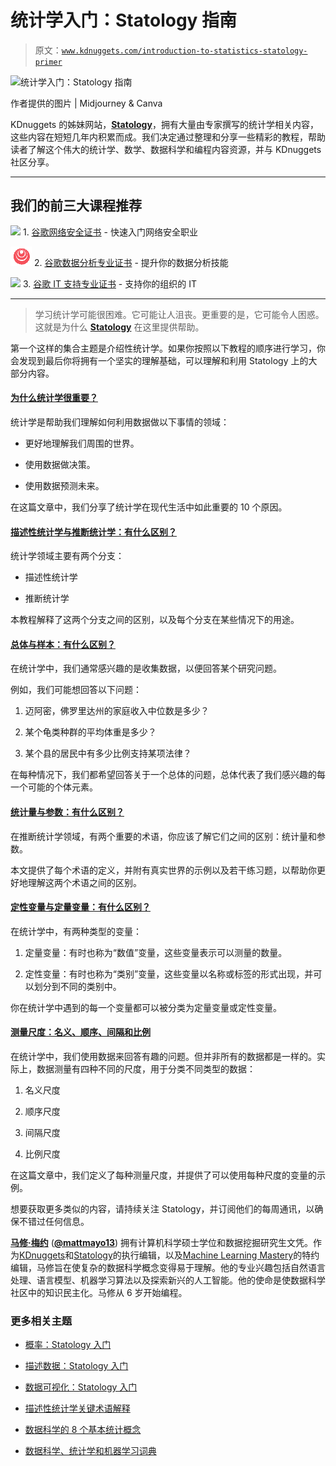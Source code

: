# 统计学入门：Statology 指南

> 原文：[`www.kdnuggets.com/introduction-to-statistics-statology-primer`](https://www.kdnuggets.com/introduction-to-statistics-statology-primer)

![统计学入门：Statology 指南](https://www.statology.org/)

作者提供的图片 | Midjourney & Canva

KDnuggets 的姊妹网站，[**Statology**](https://www.statology.org/)，拥有大量由专家撰写的统计学相关内容，这些内容在短短几年内积累而成。我们决定通过整理和分享一些精彩的教程，帮助读者了解这个伟大的统计学、数学、数据科学和编程内容资源，并与 KDnuggets 社区分享。

* * *

## 我们的前三大课程推荐

![](img/0244c01ba9267c002ef39d4907e0b8fb.png) 1\. [谷歌网络安全证书](https://www.kdnuggets.com/google-cybersecurity) - 快速入门网络安全职业

![](img/e225c49c3c91745821c8c0368bf04711.png) 2\. [谷歌数据分析专业证书](https://www.kdnuggets.com/google-data-analytics) - 提升你的数据分析技能

![](img/0244c01ba9267c002ef39d4907e0b8fb.png) 3\. [谷歌 IT 支持专业证书](https://www.kdnuggets.com/google-itsupport) - 支持你的组织的 IT

* * *

> 学习统计学可能很困难。它可能让人沮丧。更重要的是，它可能令人困惑。这就是为什么 [**Statology**](https://www.statology.org/) 在这里提供帮助。

第一个这样的集合主题是介绍性统计学。如果你按照以下教程的顺序进行学习，你会发现到最后你将拥有一个坚实的理解基础，可以理解和利用 Statology 上的大部分内容。

#### [**为什么统计学很重要？**](https://www.statology.org/why-is-statistics-important/)

统计学是帮助我们理解如何利用数据做以下事情的领域：

+   更好地理解我们周围的世界。

+   使用数据做决策。

+   使用数据预测未来。

在这篇文章中，我们分享了统计学在现代生活中如此重要的 10 个原因。

#### [**描述性统计学与推断统计学：有什么区别？**](https://www.statology.org/descriptive-inferential-statistics/)

统计学领域主要有两个分支：

+   描述性统计学

+   推断统计学

本教程解释了这两个分支之间的区别，以及每个分支在某些情况下的用途。

#### [**总体与样本：有什么区别？**](https://www.statology.org/population-vs-sample/)

在统计学中，我们通常感兴趣的是收集数据，以便回答某个研究问题。

例如，我们可能想回答以下问题：

1.  迈阿密，佛罗里达州的家庭收入中位数是多少？

1.  某个龟类种群的平均体重是多少？

1.  某个县的居民中有多少比例支持某项法律？

在每种情况下，我们都希望回答关于一个总体的问题，总体代表了我们感兴趣的每一个可能的个体元素。

#### [**统计量与参数：有什么区别？**](https://www.statology.org/statistic-vs-parameter/)

在推断统计学领域，有两个重要的术语，你应该了解它们之间的区别：统计量和参数。

本文提供了每个术语的定义，并附有真实世界的示例以及若干练习题，以帮助你更好地理解这两个术语之间的区别。

#### [**定性变量与定量变量：有什么区别？**](https://www.statology.org/qualitative-vs-quantitative-variables/)

在统计学中，有两种类型的变量：

1.  定量变量：有时也称为“数值”变量，这些变量表示可以测量的数量。

1.  定性变量：有时也称为“类别”变量，这些变量以名称或标签的形式出现，并可以划分到不同的类别中。

你在统计学中遇到的每一个变量都可以被分类为定量变量或定性变量。

#### [**测量尺度：名义、顺序、间隔和比例**](https://www.statology.org/levels-of-measurement-nominal-ordinal-interval-and-ratio/)

在统计学中，我们使用数据来回答有趣的问题。但并非所有的数据都是一样的。实际上，数据测量有四种不同的尺度，用于分类不同类型的数据：

1.  名义尺度

1.  顺序尺度

1.  间隔尺度

1.  比例尺度

在这篇文章中，我们定义了每种测量尺度，并提供了可以使用每种尺度的变量的示例。

想要获取更多类似的内容，请持续关注 Statology，并订阅他们的每周通讯，以确保不错过任何信息。

[](https://www.linkedin.com/in/mattmayo13/)****[马修·梅约](https://www.kdnuggets.com/wp-content/uploads/./profile-pic.jpg)**** ([**@mattmayo13**](https://twitter.com/mattmayo13)) 拥有计算机科学硕士学位和数据挖掘研究生文凭。作为[KDnuggets](https://www.kdnuggets.com/)和[Statology](https://www.statology.org/)的执行编辑，以及[Machine Learning Mastery](https://machinelearningmastery.com/)的特约编辑，马修旨在使复杂的数据科学概念变得易于理解。他的专业兴趣包括自然语言处理、语言模型、机器学习算法以及探索新兴的人工智能。他的使命是使数据科学社区中的知识民主化。马修从 6 岁开始编程。

### 更多相关主题

+   [概率：Statology 入门](https://www.kdnuggets.com/probability-statology-primer)

+   [描述数据：Statology 入门](https://www.kdnuggets.com/describing-data-statology-primer)

+   [数据可视化：Statology 入门](https://www.kdnuggets.com/visualizing-data-statology-primer)

+   [描述性统计学关键术语解释](https://www.kdnuggets.com/2017/05/descriptive-statistics-key-terms-explained.html)

+   [数据科学的 8 个基本统计概念](https://www.kdnuggets.com/2020/06/8-basic-statistics-concepts.html)

+   [数据科学、统计学和机器学习词典](https://www.kdnuggets.com/2022/05/data-science-statistics-machine-learning-dictionary.html)
